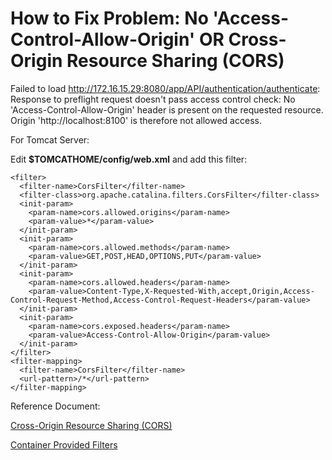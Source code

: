 
# How to Fix Problem: No 'Access-Control-Allow-Origin' OR Cross-Origin Resource Sharing (CORS)

Failed to load http://172.16.15.29:8080/app/API/authentication/authenticate: Response to preflight request doesn't pass access control check: No 'Access-Control-Allow-Origin' header is present on the requested resource. 
Origin 'http://localhost:8100' is therefore not allowed access.

For Tomcat Server:

Edit **$TOMCATHOME/config/web.xml** and add this filter:

```
<filter>
  <filter-name>CorsFilter</filter-name>
  <filter-class>org.apache.catalina.filters.CorsFilter</filter-class>
  <init-param>
    <param-name>cors.allowed.origins</param-name>
    <param-value>*</param-value>
  </init-param>
  <init-param>
    <param-name>cors.allowed.methods</param-name>
    <param-value>GET,POST,HEAD,OPTIONS,PUT</param-value>
  </init-param>
  <init-param>
    <param-name>cors.allowed.headers</param-name>
    <param-value>Content-Type,X-Requested-With,accept,Origin,Access-Control-Request-Method,Access-Control-Request-Headers</param-value>
  </init-param>
  <init-param>
    <param-name>cors.exposed.headers</param-name>
    <param-value>Access-Control-Allow-Origin</param-value>
  </init-param>
</filter>
<filter-mapping>
  <filter-name>CorsFilter</filter-name>
  <url-pattern>/*</url-pattern>
</filter-mapping>

```

Reference Document:

[Cross-Origin Resource Sharing (CORS)](https://developer.mozilla.org/en-US/docs/Web/HTTP/CORS)

[Container Provided Filters](https://tomcat.apache.org/tomcat-8.0-doc/config/filter.html)
